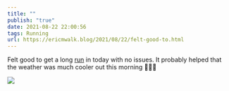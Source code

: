 ```yaml
---
title: ""
publish: "true"
date: 2021-08-22 22:00:56
tags: Running
url: https://ericmwalk.blog/2021/08/22/felt-good-to.html
---
```


Felt good to get a long [run](https://www.strava.com/activities/5835317630) in today with no issues. It probably helped that the weather was much cooler out this morning 🏃🏻‍♂️


![](https://ericmwalk.blog/uploads/2021/9607436e2f.jpg)